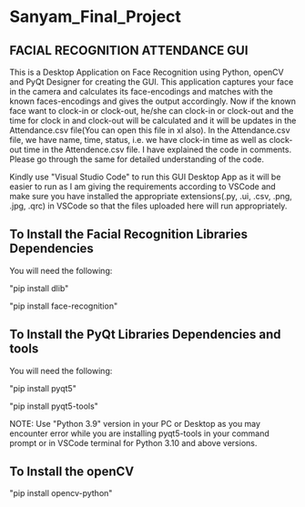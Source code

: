 # Sanyam_Final_Project
## FACIAL RECOGNITION ATTENDANCE GUI
This is a Desktop Application on Face Recognition using Python, openCV and PyQt Designer for creating the GUI. This application captures your face in the camera and calculates its face-encodings and matches with the known faces-encodings and gives the output accordingly. Now if the known face want to clock-in or clock-out, he/she can clock-in or clock-out and the time for clock in and clock-out will be calculated and it will be updates in the Attendance.csv file(You can open this file in xl also). In the Attendance.csv file, we have name, time, status, i.e. we have clock-in time as well as clock-out time in the Attendence.csv file. I have explained the code in comments. Please go through the same for detailed understanding of the code.


Kindly use "Visual Studio Code" to run this GUI Desktop App as it will be easier to run as I am giving the requirements according to VSCode and make sure you have installed the appropriate extensions(.py, .ui, .csv, .png, .jpg, .qrc) in VSCode so that the files uploaded here will run appropriately.

## To Install the Facial Recognition Libraries Dependencies
You will need the following:

"pip install dlib"

"pip install face-recognition"

## To Install the PyQt Libraries Dependencies and tools
You will need the following:

"pip install pyqt5"

"pip install pyqt5-tools"

NOTE: Use "Python 3.9" version in your PC or Desktop as you may encounter error while you are installing pyqt5-tools in your command prompt or in VSCode terminal for           Python 3.10 and above versions.

## To Install the openCV
"pip install opencv-python"
